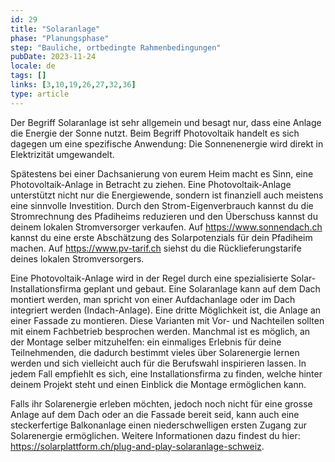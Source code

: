 ```yaml
---
id: 29
title: "Solaranlage"
phase: "Planungsphase"
step: "Bauliche, ortbedingte Rahmenbedingungen"
pubDate: 2023-11-24
locale: de
tags: []
links: [3,10,19,26,27,32,36]
type: article
---
```


Der Begriff Solaranlage ist sehr allgemein und besagt nur, dass eine Anlage die Energie der Sonne nutzt. Beim Begriff Photovoltaik handelt es sich dagegen um eine spezifische Anwendung: Die Sonnenenergie wird direkt in Elektrizität umgewandelt. 

Spätestens bei einer Dachsanierung von eurem Heim macht es Sinn, eine Photovoltaik-Anlage in Betracht zu ziehen. Eine Photovoltaik-Anlage unterstützt nicht nur die Energiewende, sondern ist finanziell auch meistens eine sinnvolle Investition. Durch den Strom-Eigenverbrauch kannst du die Stromrechnung des Pfadiheims reduzieren und den Überschuss kannst du deinem lokalen Stromversorger verkaufen. Auf https://www.sonnendach.ch kannst du eine erste Abschätzung des Solarpotenzials für dein Pfadiheim machen. Auf https://www.pv-tarif.ch siehst du die Rücklieferungstarife deines lokalen Stromversorgers.

Eine Photovoltaik-Anlage wird in der Regel durch eine spezialisierte Solar-Installationsfirma geplant und gebaut. Eine Solaranlage kann auf dem Dach montiert werden, man spricht von einer Aufdachanlage oder im Dach integriert werden (Indach-Anlage). Eine dritte Möglichkeit ist, die Anlage an einer Fassade zu montieren. Diese Varianten mit Vor- und Nachteilen sollten mit einem Fachbetrieb besprochen werden. 
Manchmal ist es möglich, an der Montage selber mitzuhelfen: ein einmaliges Erlebnis für deine Teilnehmenden, die dadurch bestimmt vieles über Solarenergie lernen werden und sich vielleicht auch für die Berufswahl inspirieren lassen. In jedem Fall empfiehlt es sich, eine Installationsfirma zu finden, welche hinter deinem Projekt steht und einen Einblick die Montage ermöglichen kann.

Falls ihr Solarenergie erleben möchten, jedoch noch nicht für eine grosse Anlage auf dem Dach oder an die Fassade bereit seid, kann auch eine steckerfertige Balkonanlage einen niederschwelligen ersten Zugang zur Solarenergie ermöglichen.  Weitere Informationen dazu findest du hier: https://solarplattform.ch/plug-and-play-solaranlage-schweiz.
